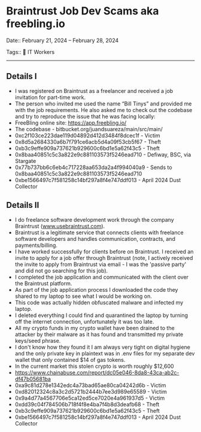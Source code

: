 # Braintrust Job Dev Scams aka freebling.io

Date:: February 21, 2024 – February 28, 2024

Tags:: 💼 IT Workers

---


## Details I

- I was registered on Braintrust as a freelancer and received a job invitation for part-time work.
- The person who invited me used the name “Bill Tinys” and provided me with the job requirements. He also asked me to check out the codebase and try to reproduce the issue that he was facing locally:
- FreeBling online site: https://app.freebling.io/
- The codebase - bitbucket.org/juandsuareza/main/src/main/
- 0xc2f103ce223dae119d04892d412d3484f8dcec1f - Victim
- 0x8d5a2684330a6b7f791ce6acb5d4a09f53cb5f67 - Theft
- 0xb3c9effe909a737621b929600c6bd1e5a62f43c5 - Theft
- 0x8baa40851c5c3a822e9c881103573f5246ead710 - Defiway, BSC, via Stargate
- 0x77b737bb6c6eb4c717228aa653da2a4f994040a9 - Sends to 0x8baa40851c5c3a822e9c881103573f5246ead710
- 0xbe1566497c7f581258c14bf297a8f4e747ddf013 - April 2024 Dust Collector

## Details II

- I do freelance software development work through the company Braintrust (www.usebraintrust.com).
- Braintrust is a legitimate service that connects clients with freelance software developers and handles communication, contracts, and payments/billing.
- I have worked successfully for clients before on Braintrust. I received an invite to apply for a job offer through Braintrust (note, I actively received the invite to apply from Braintrust via email - I was the 'passive party' and did not go searching for this job).
- I completed the job application and communicated with the client over the Braintrust platform.
- As part of the job application process I downloaded the code they shared to my laptop to see what I would be working on.
- This code was actually hidden obfuscated malware and infected my laptop.
- I deleted everything I could find and quarantined the laptop by turning off the internet connection, unfortunately it was too late.
- All my crypto funds in my crypto wallet have been drained to the attacker by their malware as it has found and transmitted my private keys/seed phrase.
- I don't know how they found it I am always very tight on digital hygiene and the only private key in plaintext was in .env files for my separate dev wallet that only contained $14 of gas tokens.
- In the current market this stolen crypto is worth roughly $12,600
- https://www.chainabuse.com/report/dc05e046-8da8-43ca-ab2c-df47b05681ba
- 0xa9c81d278e1342edc4a73bad65ae80ca04242d6b - Victim
- 0xd82012324c8a3c2d5721b2444b7ee3d989e65589 - Victim
- 0x9a4d77a4567706e5ca12ed5ce7020e4a961937d5 - Victim
- 0xdd39c04f784506b718f4f8e4ba7f4b8d3deafb68 - Theft
- 0xb3c9effe909a737621b929600c6bd1e5a62f43c5 - Theft
- 0xbe1566497c7f581258c14bf297a8f4e747ddf013 - April 2024 Dust Collector

